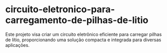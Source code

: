 # circuito-eletronico-para-carregamento-de-pilhas-de-litio
Este projeto visa criar um circuito eletrônico eficiente para carregar pilhas de lítio, proporcionando uma solução compacta e integrada para diversas aplicações.
